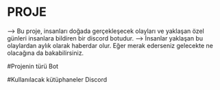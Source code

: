 # PROJE
--> Bu proje, insanları doğada gerçekleşecek olayları ve yaklaşan özel günleri insanlara bildiren bir discord botudur.
--> İnsanlar yaklaşan bu olaylardan aylık olarak haberdar olur. Eğer merak ederseniz gelecekte ne olacağına da bakabilirsiniz.


#Projenin türü
Bot

#Kullanılacak kütüphaneler
Discord
